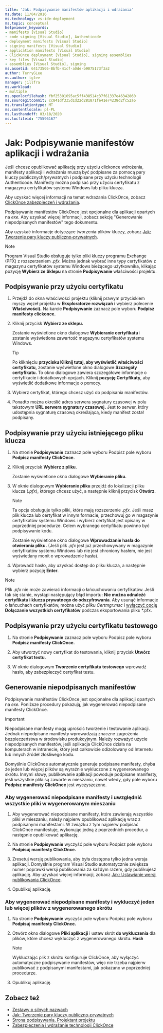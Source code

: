 ```yaml
---
title: 'Jak: Podpisywanie manifestów aplikacji i wdrażania'
ms.date: 11/04/2016
ms.technology: vs-ide-deployment
ms.topic: conceptual
helpviewer_keywords:
- manifests [Visual Studio]
- code signing [Visual Studio], Authenticode
- deployment manifests [Visual Studio]
- signing manifests [Visual Studio]
- application manifests [Visual Studio]
- ClickOnce deployment [Visual Studio], signing assemblies
- key files [Visual Studio]
- assemblies [Visual Studio], signing
ms.assetid: 64173505-8bfb-41cf-a0de-b9075173f3a2
author: TerryGLee
ms.author: tglee
manager: jillfra
ms.workload:
- multiple
ms.openlocfilehash: fbf25301095ac5ff438514c37f61337e46342860
ms.sourcegitcommit: cc841df335d1d22d281871fe41e74238d2fc52a6
ms.translationtype: MT
ms.contentlocale: pl-PL
ms.lasthandoff: 03/18/2020
ms.locfileid: "75596167"
---
```

# <a name="how-to-sign-application-and-deployment-manifests"></a>Jak: Podpisywanie manifestów aplikacji i wdrażania

Jeśli chcesz opublikować aplikację przy użyciu clickonce wdrożenia, manifesty aplikacji i wdrażania muszą być podpisane za pomocą pary kluczy publicznych/prywatnych i podpisane przy użyciu technologii Authenticode. Manifesty można podpisać przy użyciu certyfikatu z magazynu certyfikatów systemu Windows lub pliku klucza.

Aby uzyskać więcej informacji na temat wdrażania ClickOnce, zobacz [ClickOnce zabezpieczeń i wdrażania](../deployment/clickonce-security-and-deployment.md).

Podpisywanie manifestów ClickOnce jest opcjonalne dla aplikacji opartych na *exe.* Aby uzyskać więcej informacji, zobacz sekcję "Generowanie niepodpisanych manifestów" tego dokumentu.

Aby uzyskać informacje dotyczące tworzenia plików kluczy, zobacz [Jak: Tworzenie pary kluczy publiczno-prywatnych](/dotnet/framework/app-domains/how-to-create-a-public-private-key-pair).

> [!NOTE]
> Program Visual Studio obsługuje tylko pliki kluczy programu Exchange (PFX) z rozszerzeniem *.pfx.* Można jednak wybrać inne typy certyfikatów z magazynu certyfikatów systemu Windows bieżącego użytkownika, klikając pozycję **Wybierz ze Sklepu** na stronie **Podpisywanie** właściwości projektu.

## <a name="sign-using-a-certificate"></a>Podpisywanie przy użyciu certyfikatu

1. Przejdź do okna właściwości projektu (kliknij prawym przyciskiem myszy węzeł projektu w **Eksploratorze rozwiązań** i wybierz polecenie **Właściwości).** Na karcie **Podpisywanie** zaznacz pole wyboru **Podpisz manifesty clickonce.**

2. Kliknij przycisk **Wybierz ze sklepu.**

     Zostanie wyświetlone okno dialogowe **Wybieranie certyfikatu** i zostanie wyświetlona zawartość magazynu certyfikatów systemu Windows.

    > [!TIP]
    > Po kliknięciu **przycisku Kliknij tutaj, aby wyświetlić właściwości certyfikatu,** zostanie wyświetlone okno dialogowe **Szczegóły certyfikatu.** To okno dialogowe zawiera szczegółowe informacje o certyfikacie i dodatkowych opcjach. Kliknij **pozycję Certyfikaty,** aby wyświetlić dodatkowe informacje o pomocy.

3. Wybierz certyfikat, którego chcesz użyć do podpisania manifestów.

4. Ponadto można określić adres serwera sygnatury czasowej w polu tekstowym **URL serwera sygnatury czasowej.** Jest to serwer, który udostępnia sygnaturę czasową określającą, kiedy manifest został podpisany.

## <a name="sign-using-an-existing-key-file"></a>Podpisywanie przy użyciu istniejącego pliku klucza

1. Na stronie **Podpisywanie** zaznacz pole wyboru Podpisz pole wyboru **Podpisz manifesty ClickOnce.**

2. Kliknij przycisk **Wybierz z pliku.**

     Zostanie wyświetlone okno dialogowe **Wybieranie pliku.**

3. W oknie dialogowym **Wybieranie pliku** przejdź do lokalizacji pliku klucza (*.pfx*), którego chcesz użyć, a następnie kliknij przycisk **Otwórz**.

    > [!NOTE]
    > Ta opcja obsługuje tylko pliki, które mają rozszerzenie *.pfx.* Jeśli masz plik klucza lub certyfikat w innym formacie, przechowuj go w magazynie certyfikatów systemu Windows i wybierz certyfikat jest opisany w poprzedniej procedurze. Celem wybranego certyfikatu powinno być podpisywanie kodu.

     Zostanie wyświetlone okno dialogowe **Wprowadzanie hasła do otwierania pliku.** (Jeśli plik *.pfx* jest już przechowywany w magazynie certyfikatów systemu Windows lub nie jest chroniony hasłem, nie jest wyświetlany monit o wprowadzenie hasła).

4. Wprowadź hasło, aby uzyskać dostęp do pliku klucza, a następnie wybierz pozycję **Enter**.

> [!NOTE]
> Plik *.pfx* nie może zawierać informacji o łańcuchowaniu certyfikatów. Jeśli tak się stanie, wystąpi następujący błąd importu: **Nie można odnaleźć certyfikatu i klucza prywatnego do odszyfrowania**. Aby usunąć informacje o łańcuchach certyfikatów, można użyć *pliku Certmgr.msc* i [wyłączyć opcję](/previous-versions/aa730868(v=vs.80)) **Dołączanie wszystkich certyfikatów** podczas eksportowania pliku *.pfx.

## <a name="sign-using-a-test-certificate"></a>Podpisywanie przy użyciu certyfikatu testowego

1. Na stronie **Podpisywanie** zaznacz pole wyboru Podpisz pole wyboru **Podpisz manifesty ClickOnce.**

2. Aby utworzyć nowy certyfikat do testowania, kliknij przycisk **Utwórz certyfikat testu.**

3. W oknie dialogowym **Tworzenie certyfikatu testowego** wprowadź hasło, aby zabezpieczyć certyfikat testu.

## <a name="generate-unsigned-manifests"></a>Generowanie niepodpisanych manifestów

Podpisywanie manifestów ClickOnce jest opcjonalne dla aplikacji opartych na *exe.* Poniższe procedury pokazują, jak wygenerować niepodpisane manifesty ClickOnce.

> [!IMPORTANT]
> Niepodpisane manifesty mogą uprościć tworzenie i testowanie aplikacji. Jednak niepodpisane manifesty wprowadzają znaczne zagrożenia bezpieczeństwa w środowisku produkcyjnym. Należy rozważyć użycie niepodpisanych manifestów, jeśli aplikacja ClickOnce działa na komputerach w intranecie, który jest całkowicie odizolowany od Internetu lub innych źródeł złośliwego kodu.

Domyślnie ClickOnce automatycznie generuje podpisane manifesty, chyba że jeden lub więcej plików są wyraźnie wykluczone z wygenerowanego skrótu. Innymi słowy, publikowanie aplikacji powoduje podpisane manifesty, jeśli wszystkie pliki są zawarte w mieszaniu, nawet wtedy, gdy pole wyboru **Podpisz manifesty ClickOnce** jest wyczyszczone.

### <a name="to-generate-unsigned-manifests-and-include-all-files-in-the-generated-hash"></a>Aby wygenerować niepodpisane manifesty i uwzględnić wszystkie pliki w wygenerowanym mieszaniu

1. Aby wygenerować niepodpisane manifesty, które zawierają wszystkie pliki w mieszaniu, należy najpierw opublikować aplikację wraz z podpisanymi manifestami. W związku z tym najpierw podpisać ClickOnce manifestuje, wykonując jedną z poprzednich procedur, a następnie opublikować aplikację.

2. Na stronie **Podpisywanie** wyczyść pole wyboru Podpisz pole wyboru **Podpisuj manifesty ClickOnce.**

3. Zresetuj wersję publikowania, aby była dostępna tylko jedna wersja aplikacji. Domyślnie program Visual Studio automatycznie zwiększa numer poprawki wersji publikowania za każdym razem, gdy publikujesz aplikację. Aby uzyskać więcej informacji, zobacz [Jak: Ustawianie wersji publikowania ClickOnce](../deployment/how-to-set-the-clickonce-publish-version.md).

4. Opublikuj aplikację.

### <a name="to-generate-unsigned-manifests-and-exclude-one-or-more-files-from-the-generated-hash"></a>Aby wygenerować niepodpisane manifesty i wykluczyć jeden lub więcej plików z wygenerowanego skrótu

1. Na stronie **Podpisywanie** wyczyść pole wyboru Podpisz pole wyboru **Podpisuj manifesty ClickOnce.**

2. Otwórz okno dialogowe **Pliki aplikacji** i ustaw skrót **do wykluczenia** dla plików, które chcesz wykluczyć z wygenerowanego skrótu. **Hash**

    > [!NOTE]
    > Wykluczając plik z skrótu konfiguruje ClickOnce, aby wyłączyć automatyczne podpisywanie manifestów, więc nie trzeba najpierw publikować z podpisanymi manifestami, jak pokazano w poprzedniej procedurze.

3. Opublikuj aplikację.

## <a name="see-also"></a>Zobacz też

- [Zestawy o silnych nazwach](/dotnet/framework/app-domains/strong-named-assemblies)
- [Jak: Tworzenie pary kluczy publiczno-prywatnych](/dotnet/framework/app-domains/how-to-create-a-public-private-key-pair)
- [Strona podpisywania, Projektant projektu](../ide/reference/signing-page-project-designer.md)
- [Zabezpieczenia i wdrażanie technologii ClickOnce](../deployment/clickonce-security-and-deployment.md)
